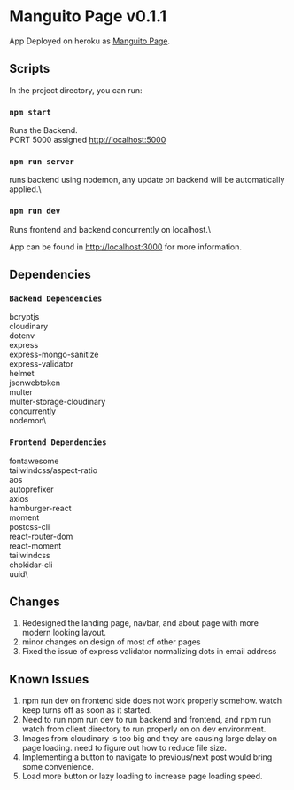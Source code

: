 # Manguito Page v0.1.1

App Deployed on heroku as [Manguito Page](https://manguitopage.herokuapp.com/).

## Scripts

In the project directory, you can run:

### `npm start`

Runs the Backend.\
PORT 5000 assigned [http://localhost:5000](http://localhost:5000)

### `npm run server`

runs backend using nodemon, any update on backend will be automatically applied.\

### `npm run dev`

Runs frontend and backend concurrently on localhost.\

App can be found in [http://localhost:3000](http://localhost:5000) for more information.

## Dependencies

### `Backend Dependencies`

bcryptjs\
cloudinary\
dotenv\
express\
express-mongo-sanitize\
express-validator\
helmet\
jsonwebtoken\
multer\
multer-storage-cloudinary\
concurrently\
nodemon\

### `Frontend Dependencies`

fontawesome\
tailwindcss/aspect-ratio\
aos\
autoprefixer\
axios\
hamburger-react\
moment\
postcss-cli\
react-router-dom\
react-moment\
tailwindcss\
chokidar-cli\
uuid\

## Changes

1. Redesigned the landing page, navbar, and about page with more modern looking layout.
2. minor changes on design of most of other pages
3. Fixed the issue of express validator normalizing dots in email address

## Known Issues

1. npm run dev on frontend side does not work properly somehow. watch keep turns off as soon as it started.
2. Need to run npm run dev to run backend and frontend, and npm run watch from client directory to run properly on on dev environment.
3. Images from cloudinary is too big and they are causing large delay on page loading. need to figure out how to reduce file size.
4. Implementing a button to navigate to previous/next post would bring some convenience.
5. Load more button or lazy loading to increase page loading speed.
